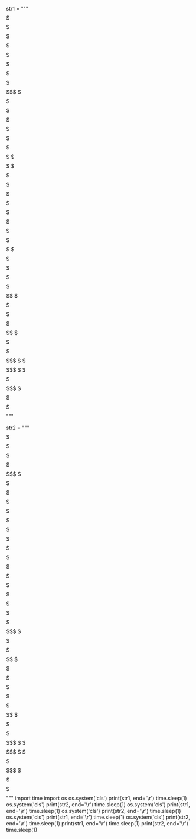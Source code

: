 str1 = """
                                       $$$$$$$$
                                $$$$$$$$$$$$$$$$$$
                             $$$$$$$$$$$$$$$$$$$$$$$$$$$$$$$$$$$$$$
                          $$$$$$$$$$$$$$$$ $      $$$$$$$$$$$$$$$$$$$
                        $$$$$$$$$$$               $$ $$$$$$$$$$$$$$$$$$
                       $$$$$$$$ $$$                    $$$$$$$$$$$$$$$$$
             $$$$$$$  $$$$$$$                   $$$$$  $$$$$$$$$$$$$$$$$$
         $$$$$$$$$$$$$$$$$$$        $          $$$$$$$  $$$$$$$$$$$$$$$$$
       $$$$$$$$$$$$$$$$$$$$      $$$$$$$       $$$$$$$  $$$$$$$$$$$$$$$$$$
     $$$$$$$$$$$$$$$$$$$$$$     $$$$$$$$        $$$$$   $$$$$$$$$$$$$$$$$$
    $$$$$$$$$$$$$$$$$$$$$$$      $$$$$$$     $$$        $$$$$$$$$$$$$$$$$$
   $$$$$$$$$$$$$$$$$$$$$$$$$        $                  $$$$$$$$$$$$$$$$$$ 
  $$$$$$$$$$$$$$$$$$$$$$$$$$                   $      $$$$$$$$$$$$$$$$$$
 $$$$$$$$$$$$$$$$$$$$$$$$$$$$$                      $$$$$$$$$$$$$$$$$$
 $$$$$$$$$$$$$$$$$$$$$$$$$$$$$$$            $$$$$ $$$$$$$$$$$$$$$$$$$
  $$$$$$$$$$$$$$$$$$$$$$$$$$$$$$$$$$$$$$$$$$$$$$$$$$$$$$$$$$$$$$$
  $$$$$$$$$$$$$$$$$$$$$$$$$$$$$$$$$$$$$$$$ $$$$$$$$$$$$$$$$
   $$$$$$$$$$$$$$$$$$$$$$$$$$ $$ $$ $  $$$$$$$$$$$$$$$$$$$$$
    $$$$$$$$$$$$$$$$$$$$$$$$$   $ $$$$$$$    $$ $$$$$$$$$$$$
     $$$$$$$$$$$$$$$$$$$$$   $$$$$$$$      $ $$$$$$$$$$$$$$
        $$$$$$$$$$$$$$$     $$$$$$$$$$    $  $$$$$ $$$$$$$
              $$$          $$$$ $$$$  $$ $ $$$$$ $$$$$
                            $$$$ $$$  $   $ $$ $$$$ $$
                            $$$$$$$     $ $ $$$$$$$$$$$
                             $$$$$$ $$$  $ $$$$$$$$$$$$
                               $$$$$$$$$$$$$$$$$$$$$$$
                                $$$$$$$$$$$$$$$$$$$$$$
                              $$$$$$$$$$$$$$$$$$$$$ $$$$
                            $$$$$$$$$$$$$$$$ $$$$$$$$$$$$
                           $$$$$$$$$$$$$$$$$$$$$$$$$$$$$$
                           $$$$$$$$$$$$$$$$$$$$$$$$$$$$$$
"""

str2 = """
                                       $$$$$$$$
                                $$$$$$$$$$$$$$$$$$
                             $$$$$$$$$$$$$$$$$$$$$$$$$$$$$$$$$$$$$$
                          $$$$$$$$$$$$$$$$ $      $$$$$$$$$$$$$$$$$$$
                        $$$$$$$$$$$               $$ $$$$$$$$$$$$$$$$$$
                       $$$$$$$$ $$$                    $$$$$$$$$$$$$$$$$
                   $  $$$$$$$                   $$$$$  $$$$$$$$$$$$$$$$$$
               $$$$$$$$$$$$$                   $$$$$$$  $$$$$$$$$$$$$$$$$
             $$$$$$$$$$$$$$    $$$$$$$$        $$$$$$$  $$$$$$$$$$$$$$$$$$
           $$$$$$$$$$$$$$$$     $$$$$$$$        $$$$$   $$$$$$$$$$$$$$$$$$
          $$$$$$$$$$$$$$$$$                             $$$$$$$$$$$$$$$$$$
         $$$$$$$$$$$$$$$$$$$       $$                  $$$$$$$$$$$$$$$$$$ 
        $$$$$$$$$$$$$$$$$$$$         $$$              $$$$$$$$$$$$$$$$$$
       $$$$$$$$$$$$$$$$$$$$$$$          $$$$$$      $$$$$$$$$$$$$$$$$$
       $$$$$$$$$$$$$$$$$$$$$$$$$                  $$$$$$$$$$$$$$$$$$$
        $$$$$$$$$$$$$$$$$$$$$$$$$$$$$$$$$$$$$$$$$$$$$$$$$$$$$$$$$
        $$$$$$$$$$$$$$$$$$$$$$$$$$$$$$$$$$ $$$$$$$$$$$$$$$$
         $$$$$$$$$$$$$$$$$$$$ $$ $$ $  $$$$$$$$$$$$$$$$$$$$$
          $$$$$$$$$$$$$$$$$$$   $ $$$$$$$    $$ $$$$$$$$$$$$
           $$$$$$$$$$$$$$$   $$$$$$$$      $ $$$$$$$$$$$$$$
              $$$$$$$$$     $$$$$$$$$$    $  $$$$$ $$$$$$$
                    $$$    $$$$ $$$$  $$ $ $$$$$ $$$$$
                            $$$$ $$$  $   $ $$ $$$$ $$
                            $$$$$$$     $ $ $$$$$$$$$$$
                             $$$$$$ $$$  $ $$$$$$$$$$$$
                               $$$$$$$$$$$$$$$$$$$$$$$
                                $$$$$$$$$$$$$$$$$$$$$$
                              $$$$$$$$$$$$$$$$$$$$$ $$$$
                            $$$$$$$$$$$$$$$$ $$$$$$$$$$$$
                           $$$$$$$$$$$$$$$$$$$$$$$$$$$$$$
                           $$$$$$$$$$$$$$$$$$$$$$$$$$$$$$
"""
import time
import os
os.system('cls')
print(str1, end='\r')
time.sleep(1)
os.system('cls')
print(str2, end='\r')
time.sleep(1)
os.system('cls')
print(str1, end='\r')
time.sleep(1)
os.system('cls')
print(str2, end='\r')
time.sleep(1)
os.system('cls')
print(str1, end='\r')
time.sleep(1)
os.system('cls')
print(str2, end='\r')
time.sleep(1)
print(str1, end='\r')
time.sleep(1)
print(str2, end='\r')
time.sleep(1)
